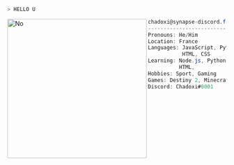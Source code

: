 ```zsh
> HELLO U
```

<img align="left" src="https://cdn.discordapp.com/attachments/681422909050322964/926200663694798928/MOSHED-2021-12-30-20-50-35.gif" alt="No" width="320" /> 

```csharp
chadoxi@synapse-discord.fr
-------------------------
Pronouns: He/Him
Location: France
Languages: JavaScript, Python,
           HTML, CSS
Learning: Node.js, Python, Flutter,
          HTML,
Hobbies: Sport, Gaming
Games: Destiny 2, Minecraft, Sea Of Thieves 
Discord: Chadoxi#0001
```
